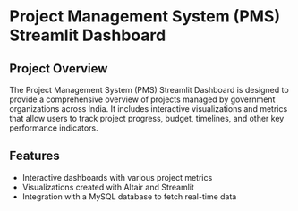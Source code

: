# Project Management System (PMS) Streamlit Dashboard

## Project Overview
The Project Management System (PMS) Streamlit Dashboard is designed to provide a comprehensive overview of projects managed by government organizations across India. It includes interactive visualizations and metrics that allow users to track project progress, budget, timelines, and other key performance indicators.

## Features   
- Interactive dashboards with various project metrics
- Visualizations created with Altair and Streamlit
- Integration with a MySQL database to fetch real-time data

